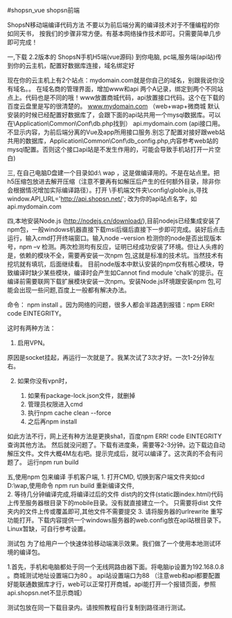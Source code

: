 #shopsn_vue
shopsn前端

ShopsN移动端编译代码方法
不要以为前后端分离的编译技术对于不懂编程的你如同天书，
按我们的步骤非常方便。有基本网络操作技术即可。只需要简单几步即可完成！
 
一,下载 2.2版本的 ShopsN手机H5端(vue源码) 到你电脑, pc端,服务端(api站)传到你的云主机，配置好数据库连接，域名绑定好 

现在你的云主机上有2个站点：mydomain.com就是你自己的域名，别跟我说你没有域名。。
在域名商的管理界面，增加www和api 两个A记录，绑定到两个不同站点上。代码也是不同的哦！www放置商城代码，api放置接口代码。这个在下载的百度云盘里是写的很清楚的。
www.mydomain.com   （web+wap+微商城 默认安装的时候已经配置好数据库了，会跟下面的api站共用一个mysql数据库。可以在\Application\Common\Conf\db.php找到）
api.mydomain.com  (api接口用。不显示内容，为前后端分离的Vue及app所用接口服务.别忘了配置对接好跟web站共用的数据库，Application\Common\Conf\db_config.php,内容参考web站的mysql配置。否则这个接口api站是不发生作用的，可能会导致手机站打开一片空白)

三, 在自己电脑D盘建一个目录如d:\ wap ，这是做编译用的。不是在站点里。把h5压缩包放进去解开压缩（注意不要再有如解压后产生的任何额外目录，除非你会根据情况增加实际编译路径）。打开 \手机端文件夹\config\globle.js,寻找window.API_URL='http://api.shopsn.net/'; 改为你的api站点名字，如api.mydomain.com  

四,本地安装Node.js (http://nodejs.cn/download/),目前nodejs已经集成安装了npm包，一般windows机器直接下载msi后缀后直接下一步即可完成。装好后点击运行，输入cmd打开终端窗口。输入node –version 检测你的node是否出现版本号，npm –v 检测。两次检测均有反应，证明已经成功安装了环境。但让人头疼的是，依赖的模块不全，需要再安装一次npm 包,这就是标准的技术坑。当然技术有挖坑就有填坑，后面继续看。
目前node版本中默认安装的npm仅有核心模块，导致编译时缺少某些模块，编译时会产生如Cannot find module 'chalk'的提示。在编译前需要联网下载扩展模块安装一次npm。安装Node.js环境跟安装npm 包,可能会出现一些问题,百度上一般都有解决办法。

命令： npm install 。因为网络的问题，很多人都会半路遇到报错：npm ERR! code EINTEGRITY。
 
这时有两种方法：

1. 启用VPN。

原因是socket挂起，再运行一次就是了。我某次试了3次才好。一次1-2分钟左右。 
 
2. 如果你没有vpn时， 

    1. 如果有package-lock.json文件，就删掉
    2. 管理员权限进入cmd 
    3. 执行npm cache clean --force 
    4. 之后再npm install 

如此方法不行，网上还有种方法是更换sha1，百度npm ERR! code EINTEGRITY  查询其他方法。
然后就没问题了。下载有进度条，需要等2-3分钟。边下载边自动解压文件。文件大概4M左右吧。提示完成后，就可以编译了。这次真的不会有问题了。
运行npm run build


五,使用npm 包来编译 手机客户端,
	1. 打开CMD,  切换到客户端文件夹如cd D:\wap,使用命令 npm run build 重新编译文件,  
	2. 等待几分钟编译完成,将编译过后的文件 dist内的文件(static跟index.html)代码上传至服务器根目录下的mobile目录。没有就直接建立一个。	只需要将dist 文件夹内的文件上传或覆盖即可,其他文件不需要提交
    3. 请将服务器的urlrewrite 重写功能打开。下载内容提供一个windows服务器的web.config放在api站根目录下。Linux暂缺，可自行参考设置。

测试包
为了给用户一个快速体验移动端演示效果。我们做了一个使用本地测试环境的编译包。

1.首先，手机和电脑都处于同一个无线网路由器下面。将电脑ip设置为192.168.0.8 。商城测试地址设置端口为80 。 api站设置端口为88 （注意web和api都要配置好能联通数据库才行，web可以正常打开商城，api能打开一个报错页面，参照api.shopsn.net不显示商城）
 
测试包放在同一下载目录内。请按照教程自行复制到路径进行测试。
